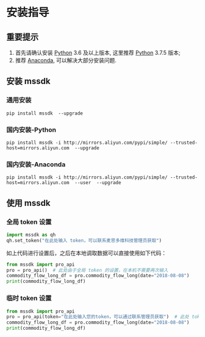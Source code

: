 # 安装指导

## 重要提示

1. 首先请确认安装 [Python](https://www.python.org/) 3.6 及以上版本, 这里推荐 [Python](https://www.python.org/) 3.7.5 版本;
2. 推荐 [Anaconda](https://www.anaconda.com/), 可以解决大部分安装问题.

## 安装 mssdk

### 通用安装

```
pip install mssdk  --upgrade
```

### 国内安装-Python

```
pip install mssdk -i http://mirrors.aliyun.com/pypi/simple/ --trusted-host=mirrors.aliyun.com  --upgrade
```

### 国内安装-Anaconda

```
pip install mssdk -i http://mirrors.aliyun.com/pypi/simple/ --trusted-host=mirrors.aliyun.com  --user  --upgrade
```

## 使用 mssdk

### 全局 token 设置

```python
import mssdk as qh
qh.set_token("在此处输入 token，可以联系麦思多维科技管理员获取")
```

如上代码进行设置后，之后在本地调取数据可以直接使用如下代码：

```python
from mssdk import pro_api
pro = pro_api()  # 此处由于全局 token 的设置，在本机不需要再次输入
commodity_flow_long_df = pro.commodity_flow_long(date="2018-08-08")
print(commodity_flow_long_df)
```

### 临时 token 设置

```python
from mssdk import pro_api
pro = pro_api(token="在此处输入您的token，可以通过联系管理员获取")  # 此处 token 仅供临时使用
commodity_flow_long_df = pro.commodity_flow_long(date="2018-08-08")
print(commodity_flow_long_df)
```
